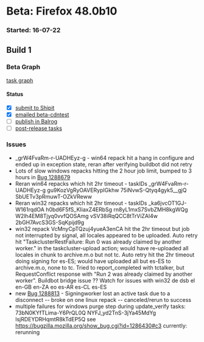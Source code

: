 # Beta: Firefox 48.0b10

### Started: 16-07-22

## Build 1

### Beta Graph
[task graph](https://tools.taskcluster.net/task-group-inspector/#Hk5AgWWfRLOLq0yd6gHa4w)


#### Status
- [x] [submit to Shipit](https://wiki.mozilla.org/Release:Release_Automation_on_Mercurial:Starting_a_Release#Submit_to_Ship_It)
- [x] [emailed beta-cdntest](../how-tos/relpro.md#1-email-drivers-re-release-live-on-cdntest-channel)
- [ ] [publish in Balrog](../how-tos/relpro.md#3-publish-in-balrog)
- [ ] [post-release tasks](../how-tos/relpro.md#4-post-release-step)

### Issues
- _grW4FvaRm-r-UADHEyz-g - win64 repack hit a hang in configure and ended up in exception state, reran after verifying buildbot did not retry
- Lots of slow windows repacks hitting the 2 hour job limit, bumped to 3 hours in [Bug 1288679](https://bugzil.la/1288679)
- Reran win64 repacks which hit 2hr timeout - taskIDs _grW4FvaRm-r-UADHEyz-g gu9KozVgRyOAVERypIGkhw 75iNvwS-Qtyq4gyk5__gjQ SbUETv3pRmuwT-OZkVReww
- Reran win32 repacks which hit 2hr timeout - taskIDs _ka6jvcOT1GJ-W161rqdOA h0bd6F5fS_KIiaxZ4ERbSg rn8yL1mxS7SvbZMH8kgWQg W2lh4EM8Tjyq0vvfQOSAmg vSV38iRqQCC8tTrViZAl4w 2bGH7AvcS3GS-SqKpijd9g
- win32 repack VcMnyCpTQzuj4yueA3enCA hit the 2hr timeout but job not interrupted by signal, all locales appeared to be uploaded. Auto retry hit "TaskclusterRestFailure: Run 0 was already claimed by another worker." in the taskcluster-upload action; would have re-uploaded all locales in chunk to archive.m.o but not tc. Auto retry hit the 2hr timeout doing signing for es-ES; would have uploaded all but es-ES to archive.m.o, none to tc. Tried to report_completed with tctalker, but RequestConflict response with "Run 2 was already claimed by another worker". Buildbot bridge issue ??  Watch for issues with win32 de dsb el en-GB en-ZA eo es-AR es-CL es-ES
- new [Bug 1288813](https://bugzil.la/1288813) - Signingworker lost an active task due to a disconnect -- broke on one linux repack -- canceled/rerun to success
- multiple failures for windows purge step during update_verify tasks: 73bN0KYfTLima-Y6PrQL0Q NYFJ_yd2TnS-3jYa45MdYg lsjRDEYDRHqmtR8kTdEP5Q see https://bugzilla.mozilla.org/show_bug.cgi?id=1286430#c3 currently: rerunning


